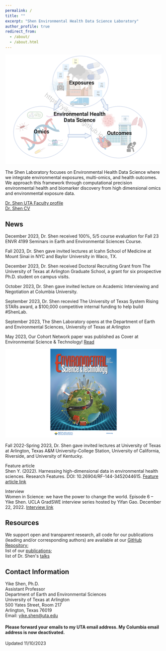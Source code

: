 ```yaml
---
permalink: /
title: ""
excerpt: "Shen Environmental Health Data Science Laboratory"
author_profile: true
redirect_from: 
  - /about/
  - /about.html
---
```



![](Theme_watermark.png)


The Shen Laboratory focuses on Environmental Health Data Science where we integrate environmental exposures, multi-omics, and health outcomes. We approach this framework through computational precision environmental health and biomarker discovery from high dimensional omics and environmental exposure data.

[Dr. Shen UTA Faculty profile](https://www.uta.edu/academics/faculty/profile?username=sheny4)\
[Dr. Shen CV](https://github.com/YikeShen/Shen-Yike_CV/blob/master/CV_Shen%2CYike_122023.pdf)

## News
December 2023, Dr. Shen received 100%, 5/5 course evaluation for Fall 23 ENVR 4199 Seminars in Earth and Environmental Sciences Course. 

Fall 2023, Dr. Shen gave invited lectures at Icahn School of Medicine at Mount Sinai in NYC and Baylor University in Waco, TX. 

December 2023, Dr. Shen received Doctoral Recruiting Grant from The University of Texas at Arlington Graduate School, a grant for six prospective Ph.D. student on campus visits. 

October 2023, Dr. Shen gave invited lecture on Academic Interviewing and Negotiation at Columbia University. 

September 2023, Dr. Shen recevied The University of Texas System Rising STARs award, a $100,000 competitive internal funding to help build #ShenLab. 

September 2023, The Shen Laboratory opens at the Department of Earth and Environmental Sciences, University of Texas at Arlington

May 2023, Our Cohort Network paper was published as Cover at Environmental Science & Technology! [Read](https://pubs.acs.org/doi/abs/10.1021/acs.est.2c08174)

![Cover](estcover.png)

Fall 2022-Spring 2023, Dr. Shen gave invited lectures at University of Texas at Arlington, Texas A&M University-College Station, University of California, Riverside, and University of Kentucky. 

Feature article\
Shen Y. (2022). Harnessing high-dimensional data in environmental health sciences. Research Features. DOI: 10.26904/RF-144-3452044615. [Feature article link](https://researchfeatures.com/wp-content/uploads/2022/11/Yike-Shen.pdf)

Interview\
Women in Science: we have the power to change the world. Episode 6 – Yike Shen. UCLA GradSWE interview series hosted by Yifan Gao. December 22, 2022. [Interview link](https://www.youtube.com/watch?v=W0Nmf7P1KAM&ab_channel=GradSWEUCLA)


## Resources
We support open and transparent research, all code for our publications (leading and/or corresponding authors) are available at our [GitHub Repository](https://github.com/YikeShen?tab=repositories); \
list of our [publications](https://scholar.google.com/citations?hl=en&user=hLvLhVcAAAAJ&view_op=list_works&sortby=pubdate);\
list of Dr. Shen's [talks](https://yikeshen.github.io//talks/)


## Contact Information
Yike Shen, Ph.D. \
Assistant Professor \
Department of Earth and Environmental Sciences \
University of Texas at Arlington \
500 Yates Street, Room 217 \
Arlington, Texas 76019\
Email: [yike.shen@uta.edu](yike.shen@uta.edu)

#### Please forward your emails to my UTA email address. My Columbia email address is now deactivated. 
Updated 11/10/2023

